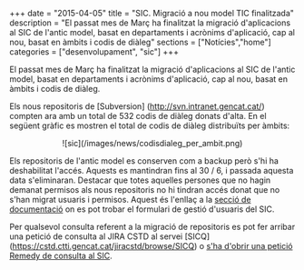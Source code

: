 +++
date        = "2015-04-05"
title       = "SIC. Migració a nou model TIC finalitzada"
description = "El passat mes de Març ha finalitzat la migració d'aplicacions al SIC de l'antic model, basat en departaments i acrònims d'aplicació, cap al nou, basat en àmbits i codis de diàleg"
sections    = ["Notícies","home"]
categories  = ["desenvolupament", "sic"]
+++

El passat mes de Març ha finalitzat la migració d'aplicacions al SIC de l'antic model, basat en departaments i acrònims d'aplicació, cap al nou, basat en àmbits i codis de diàleg.

Els nous repositoris de [Subversion] (http://svn.intranet.gencat.cat/) compten ara amb un total de 532 codis de diàleg donats d'alta. En el següent gràfic es mostren el total de codis de diàleg distribuïts per àmbits:

<CENTER>![sic](/images/news/codisdialeg_per_ambit.png)</center>

Els repositoris de l'antic model es conserven com a backup però s'hi ha deshabilitat l'accés. Aquests es mantindran fins al 30 / 6, i passada aquesta data s'eliminaran. Destacar que totes aquelles persones que no hagin demanat permisos als nous repositoris no hi tindran accés donat que no s'han migrat usuaris i permisos. Aquest és l'enllaç a la [secció de documentació](/sic/documentacio) on es pot trobar el formulari de gestió d'usuaris del SIC. 

Per qualsevol consulta referent a la migració de repositoris es pot fer arribar una petició de consulta al JIRA CSTD al servei [SICQ] (https://cstd.ctti.gencat.cat/jiracstd/browse/SICQ) o [s'ha d'obrir una petició Remedy de consulta al SIC](http://canigo.ctti.gencat.cat/howtos/2018-01-howto-obrir-peticions-SIC-a-autoservei-Remedy/#consulta).
